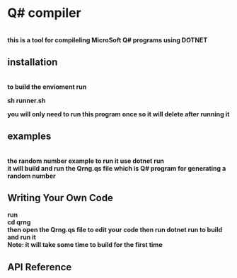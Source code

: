 <h1>Q# compiler</h1>
<br>
<b>this is a tool for compileling MicroSoft Q# programs using DOTNET </b>
<h2>installation</h2>
<br>
<b>to build the envioment run <br><p>sh runner.sh</p>you will only need to run this program once so it will delete after running it</b>
<h2>examples</h2>
<br>
<b>the random number example to run it use dotnet run <br>it will build and run the Qrng.qs file which is Q# program for generating a random number</b>
<h2>Writing Your Own Code</h2>
<b>run<br>cd qrng<br>then open the Qrng.qs file to edit your code then run dotnet run to build and run it<br>Note: it will take some time to build for the first time</b>
<h2>API Reference</h2>
<br>
<b><url https://learn.microsoft.com/en-us/qsharp/api/></b>
